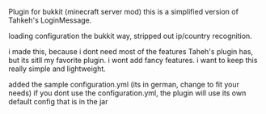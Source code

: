 Plugin for bukkit (minecraft server mod) this is a simplified version of Tahkeh's LoginMessage.

loading configuration the bukkit way, stripped out ip/country recognition.

i made this, because i dont need most of the features Taheh's plugin has, but its sitll my favorite plugin.
i wont add fancy features. i want to keep this really simple and lightweight.

added the sample configuration.yml (its in german, change to fit your needs) if you dont use the configuration.yml, the plugin will use its
own default config that is in the jar

